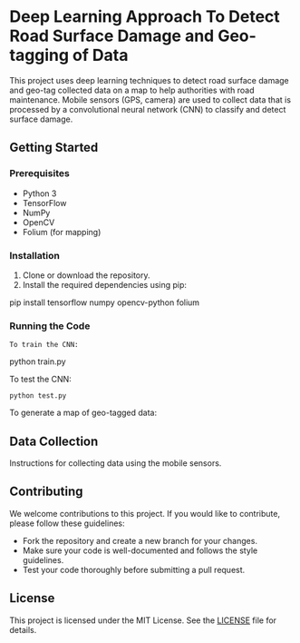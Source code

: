 # Deep Learning Approach To Detect Road Surface Damage and Geo-tagging of Data

This project uses deep learning techniques to detect road surface damage and geo-tag collected data on a map to help authorities with road maintenance. Mobile sensors (GPS, camera) are used to collect data that is processed by a convolutional neural network (CNN) to classify and detect surface damage.

## Getting Started

### Prerequisites

- Python 3
- TensorFlow
- NumPy
- OpenCV
- Folium (for mapping)


### Installation

1. Clone or download the repository.
2. Install the required dependencies using pip:

pip install tensorflow numpy opencv-python folium


### Running the Code
```
To train the CNN:
```
python train.py


To test the CNN:
```
python test.py
```

To generate a map of geo-tagged data:


## Data Collection

Instructions for collecting data using the mobile sensors.

## Contributing

We welcome contributions to this project. If you would like to contribute, please follow these guidelines:

- Fork the repository and create a new branch for your changes.
- Make sure your code is well-documented and follows the style guidelines.
- Test your code thoroughly before submitting a pull request.

## License

This project is licensed under the MIT License. See the [LICENSE](LICENSE) file for details.
